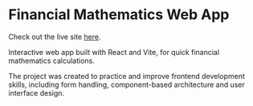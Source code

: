 # Financial Mathematics Web App

Check out the live site [here](https://agatav13.github.io/finance_math/).

Interactive web app built with React and Vite, for quick financial mathematics calculations.

The project was created to practice and improve frontend development skills, including form handling, component-based architecture and user interface design.